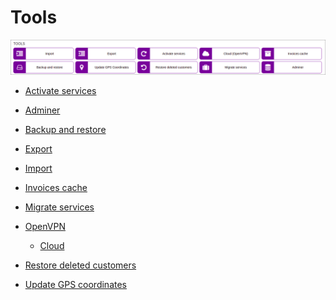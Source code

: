 Tools
=====

![icon](icon.png)

* [Activate services](configuration/tools/activate_services/activate_services.md)

* [Adminer](configuration/tools/adminer/adminer.md)

* [Backup and restore](configuration/tools/backup_restore/backup_restore.md)

* [Export](configuration/tools/export/export.md)

* [Import](configuration/tools/import/import.md)

* [Invoices cache](configuration/tools/invoices_cache/invoices_cache.md)

* [Migrate services](configuration/tools/migrate_services/migrate_services.md)

* [OpenVPN](configuration/tools/openvpn/openvpn.md)
  * [Cloud](configuration/tools/openvpn/cloud/routes/routes.md)

* [Restore deleted customers](configuration/tools/restore_deleted_customers/restore_deleted_customers.md)

* [Update GPS coordinates](configuration/tools/gps/gps.md)
